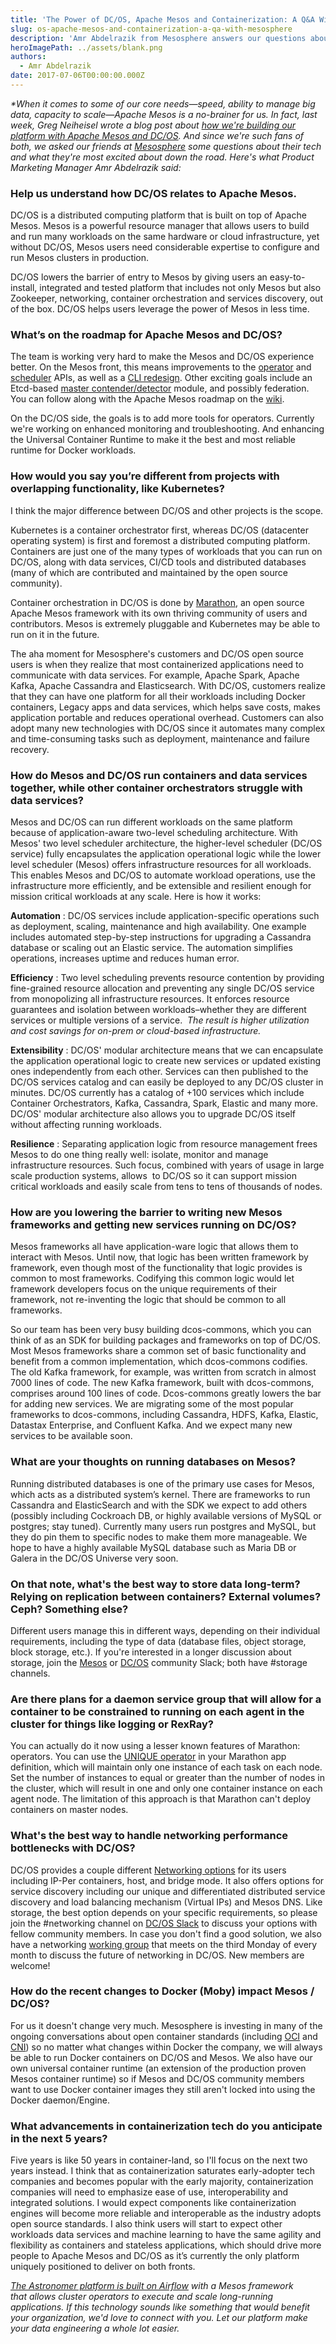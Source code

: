 ```yaml
---
title: 'The Power of DC/OS, Apache Mesos and Containerization: A Q&A With Mesosphere'
slug: os-apache-mesos-and-containerization-a-qa-with-mesosphere
description: 'Amr Abdelrazik from Mesosphere answers our questions about Apache Mesos and DC/OS. '
heroImagePath: ../assets/blank.png
authors:
  - Amr Abdelrazik
date: 2017-07-06T00:00:00.000Z
---
```


_\*When it comes to some of our core needs—speed, ability to manage big data, capacity to scale—Apache Mesos is a no-brainer for us. In fact, last week, Greg Neiheisel wrote a blog post about [how we're building our platform with Apache Mesos and DC/OS](https://www.astronomer.io/blog/building-next-generation-data-infrastructure-with-apache-mesos-and-dc/os). And since we're such fans of both, we asked our friends at [Mesosphere](https://mesosphere.com/) some questions about their tech and what they're most excited about down the road. Here's what Product Marketing Manager Amr Abdelrazik said:&nbsp;_

### Help us understand how DC/OS relates to Apache Mesos.

DC/OS is a distributed computing platform that is built on top of Apache Mesos. Mesos is a powerful resource manager that allows users to build and run many workloads on the same hardware or cloud infrastructure, yet without DC/OS, Mesos users need considerable expertise to configure and run Mesos clusters in production.

DC/OS lowers the barrier of entry to Mesos by giving users an easy-to-install, integrated and tested platform that includes not only Mesos but also Zookeeper, networking, container orchestration and services discovery, out of the box. DC/OS helps users leverage the power of Mesos in less time.

### What’s on the roadmap for Apache Mesos and DC/OS?

The team is working very hard to make the Mesos and DC/OS experience better. On the Mesos front, this means improvements to the [operator](https://issues.apache.org/jira/browse/MESOS-6007) and [scheduler](https://issues.apache.org/jira/browse/MESOS-3302) APIs, as well as a [CLI redesign](https://issues.apache.org/jira/browse/MESOS-5676). Other exciting goals include an Etcd-based [master contender/detector](https://issues.apache.org/jira/browse/MESOS-1806) module, and possibly federation. You can follow along with the Apache Mesos roadmap on the [wiki](https://cwiki.apache.org/confluence/display/MESOS/Roadmap).

On the DC/OS side, the goals is to add more tools for operators. Currently we're working on enhanced monitoring and troubleshooting. And enhancing the Universal Container Runtime to make it the best and most reliable runtime for Docker workloads.

### How would you say you’re different from projects with overlapping functionality, like Kubernetes?

I think the major difference between DC/OS and other projects is the scope.

Kubernetes is a container orchestrator first, whereas DC/OS (datacenter operating system) is first and foremost a distributed computing platform. Containers are just one of the many types of workloads that you can run on DC/OS, along with data services, CI/CD tools and distributed databases (many of which are contributed and maintained by the open source community).&nbsp;

Container orchestration in DC/OS is done by [Marathon](https://mesosphere.github.io/marathon/), an open source Apache Mesos framework with its own thriving community of users and contributors. Mesos is extremely pluggable and Kubernetes may be able to run on it in the future.

The aha moment for Mesosphere's customers and DC/OS open source users is when they realize that most containerized applications need to communicate with data services. For example, Apache Spark, Apache Kafka, Apache Cassandra and Elasticsearch. With DC/OS, customers realize that they can have one platform for all their workloads including Docker containers, Legacy apps and data services, which helps save costs, makes application portable and reduces operational overhead. Customers can also adopt many new technologies with DC/OS since it automates many complex and time-consuming tasks such as deployment, maintenance and failure recovery.

### How do Mesos and DC/OS run containers and data services together, while other container orchestrators struggle with data services?

Mesos and DC/OS can run different workloads on the same platform because of application-aware two-level scheduling architecture. With Mesos' two level scheduler architecture, the higher-level scheduler (DC/OS service) fully encapsulates the application operational logic while the lower level scheduler (Mesos) offers infrastructure resources for all workloads. This enables Mesos and DC/OS to automate workload operations, use the infrastructure more efficiently, and be extensible and resilient enough for mission critical workloads at any scale. Here is how it works:

**Automation** : DC/OS services include application-specific operations such as deployment, scaling, maintenance and high availability. One example includes automated step-by-step instructions for upgrading a Cassandra database or scaling out an Elastic service. The automation simplifies operations, increases uptime and reduces human error.&nbsp;

**Efficiency** : Two level scheduling prevents resource contention by providing fine-grained resource allocation and preventing any single DC/OS service from monopolizing all infrastructure resources. It enforces resource guarantees and isolation between workloads–whether they are different services or multiple versions of a service. &nbsp;_The result is higher utilization and cost savings for on-prem or cloud-based infrastructure._

**Extensibility** : DC/OS' modular architecture means that we can encapsulate the application operational logic to create new services or updated existing ones independently from each other. Services can then published to the DC/OS services catalog and can easily be deployed to any DC/OS cluster in minutes. DC/OS currently has a catalog of +100 services which include Container Orchestrators, Kafka, Cassandra, Spark, Elastic and many more. DC/OS' modular architecture also allows you to upgrade DC/OS itself without affecting running workloads.

**Resilience** : Separating application logic from resource management frees Mesos to do one thing really well: isolate, monitor and manage infrastructure resources. Such focus,&nbsp;combined with years of usage in large scale production systems, allows &nbsp;to DC/OS so it can support mission critical workloads and easily scale from tens to tens of thousands of nodes.

### How are you lowering the barrier to writing new Mesos frameworks and getting new services running on DC/OS?

Mesos frameworks all have application-ware logic that allows them to interact with Mesos. Until now, that logic has been written framework by framework, even though most of the functionality that logic provides is common to most frameworks. Codifying this common logic would let framework developers focus on the unique requirements of their framework, not re-inventing the logic that should be common to all frameworks.&nbsp;

So our team has been very busy building dcos-commons, which you can think of as an SDK for building packages and frameworks on top of DC/OS. Most Mesos frameworks share a common set of basic functionality and benefit from a common implementation, which dcos-commons codifies. The old Kafka framework, for example, was written from scratch in almost 7000 lines of code. The new Kafka framework, built with dcos-commons, comprises around 100 lines of code. Dcos-commons greatly lowers the bar for adding new services. We are migrating some of the most popular frameworks to dcos-commons, including Cassandra, HDFS, Kafka, Elastic, Datastax Enterprise, and Confluent Kafka. And we expect many new services to be available soon.

### What are your thoughts on running databases on Mesos?

Running distributed databases is one of the primary use cases for Mesos, which acts as a distributed system’s kernel. There are frameworks to run Cassandra and ElasticSearch and with the SDK we expect to add others (possibly including Cockroach DB, or highly available versions of MySQL or postgres; stay tuned). Currently many users run postgres and MySQL, but they do pin them to specific nodes to make them more manageable. We hope to have a highly available MySQL database such as Maria DB or Galera in the DC/OS Universe very soon.

### On that note, what's the best way to store data long-term? Relying on replication between containers? External volumes? Ceph? Something else?

Different users manage this in different ways, depending on their individual requirements, including the type of data (database files, object storage, block storage, etc.). If you're interested in a longer discussion about storage, join the [Mesos](https://mesos-slackin.herokuapp.com/) or [DC/OS](https://chat.dcos.io/) community Slack; both have #storage channels.

### Are there plans for a daemon service group that will allow for a container to be constrained to running on each agent in the cluster for things like logging or RexRay?

You can actually do it now using a lesser known features of Marathon: operators. You can use the [UNIQUE operator](https://mesosphere.github.io/marathon/docs/constraints.html#unique-operator) in your Marathon app definition, which will maintain only one instance of each task on each node. Set the number of instances to equal or greater than the number of nodes in the cluster, which will result in one and only one container instance on each agent node. The limitation of this approach is that Marathon can't deploy containers on master nodes.&nbsp;

### What's the best way to handle networking performance bottlenecks with DC/OS?

DC/OS provides a couple different [Networking options](https://dcos.io/docs/1.9/networking/) for its users including IP-Per containers, host, and bridge mode. It also offers options for service discovery including our unique and differentiated distributed service discovery and load balancing mechanism (Virtual IPs) and Mesos DNS. Like storage, the best option depends on your specific requirements, so please join the #networking channel on [DC/OS Slack](https://chat.dcos.io/) to discuss your options with fellow community members. In case you don't find a good solution, we also have a networking [working group](https://github.com/dcos/community/blob/master/README.md#dcos-community) that meets on the third Monday of every month to discuss the future of networking in DC/OS. New members are welcome!

### How do the recent changes to Docker (Moby) impact Mesos / DC/OS?

For us it doesn't change very much. Mesosphere is investing in many of the ongoing conversations about open container standards (including [OCI](https://www.opencontainers.org/) and [CNI](https://github.com/containernetworking/cni#cni---the-container-network-interface)) so no matter what changes within Docker the company, we will always be able to run Docker containers on DC/OS and Mesos. We also have our own universal container runtime (an extension of the production proven Mesos container runtime) so if Mesos and DC/OS community members want to use Docker container images they still aren't locked into using the Docker daemon/Engine.

### What advancements in containerization tech do you anticipate in the next 5 years?

Five years is like 50 years in container-land, so I'll focus on the next two years instead. I think that as containerization saturates early-adopter tech companies and becomes popular with the early majority, containerization companies will need to emphasize ease of use, interoperability and integrated solutions. I would expect components like containerization engines will become more reliable and interoperable as the industry adopts open source standards. I also think users will start to expect other workloads data services and machine learning to have the same agility and flexibility as containers and stateless applications, which should drive more people to Apache Mesos and DC/OS as it’s currently the only platform uniquely positioned to deliver on both fronts.

_[The Astronomer platform is built on Airflow](https://www.astronomer.io/blog/airflow-at-astronomer)&nbsp;with a Mesos framework that&nbsp;allows cluster operators to execute and scale long-running applications.&nbsp;If this technology sounds like something that would benefit your organization, we'd love to connect with you. Let our platform make your data engineering a whole lot easier._

